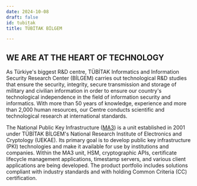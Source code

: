 ```yaml
---
date: 2024-10-08
draft: false
id: tubitak
title: TÜBİTAK BİLGEM

---
```


## WE ARE AT THE HEART OF TECHNOLOGY

As Türkiye's biggest R&D centre, TÜBİTAK Informatics and Information Security Research Center (BİLGEM) carries out technological R&D studies that ensure the security, integrity, secure transmission and storage of military and civilian information in order to ensure our country's technological independence in the field of information security and informatics. With more than 50 years of knowledge, experience and more than 2,000 human resources, our Centre conducts scientific and technological research at international standards.

The National Public Key Infrastructure ([MA3](https://bilgem.tubitak.gov.tr/en/public-key-infrastructure)) is a unit established in 2001 under TÜBİTAK BİLGEM's National Research Institute of Electronics and Cryptology (UEKAE). Its primary goal is to develop public key infrastructure (PKI) technologies and make it available for use by institutions and companies. Within the MA3 unit, HSM, cryptographic APIs, certificate lifecycle management applications, timestamp servers, and various client applications are being developed. The product portfolio includes solutions compliant with industry standards and with holding Common Criteria (CC) certification.